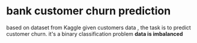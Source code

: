 # bank customer churn prediction

based on dataset from Kaggle
given customers data , the task is to predict customer churn.
it's a binary classification problem
**data is imbalanced**
